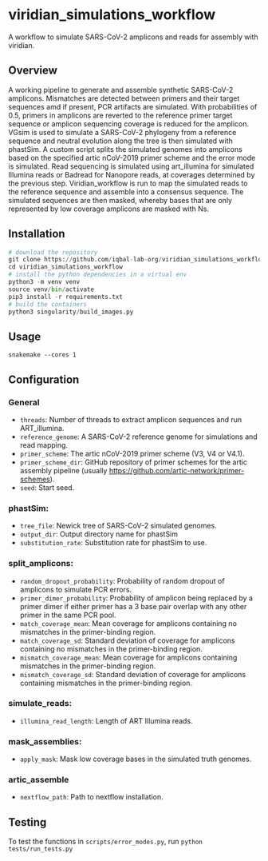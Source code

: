 # viridian_simulations_workflow
A workflow to simulate SARS-CoV-2 amplicons and reads for assembly with viridian.

## Overview
A working pipeline to generate and assemble synthetic SARS-CoV-2 amplicons. Mismatches are detected between primers and their target sequences amd if present, PCR artifacts are simulated. With probabilities of 0.5, primers in amplicons are reverted to the reference primer target sequence or amplicon sequencing coverage is reduced for the amplicon. VGsim is used to simulate a SARS-CoV-2 phylogeny from a reference sequence and neutral evolution along the tree is then simulated with phastSim. A custom script splits the simulated genomes into amplicons based on the specified artic nCoV-2019 primer scheme and the error mode is simulated. Read sequencing is simulated using art_illumina for simulated Illumina reads or Badread for Nanopore reads, at coverages determined by the previous step. Viridian_workflow is run to map the simulated reads to the reference sequence and assemble into a consensus sequence. The simulated sequences are then masked, whereby bases that are only represented by low coverage amplicons are masked with Ns.

## Installation
```Python
# download the repository
git clone https://github.com/iqbal-lab-org/viridian_simulations_workflow
cd viridian_simulations_workflow
# install the python dependencies in a virtual env
python3 -m venv venv
source venv/bin/activate
pip3 install -r requirements.txt
# build the containers
python3 singularity/build_images.py
```

## Usage
```
snakemake --cores 1
```
## Configuration

### General
* ```threads```: Number of threads to extract amplicon sequences and run ART_illumina.
* ```reference_genome```: A SARS-CoV-2 reference genome for simulations and read mapping.
* ```primer_scheme```: The artic nCoV-2019 primer scheme (V3, V4 or V4.1).
* ```primer_scheme_dir```: GitHub repository of primer schemes for the artic assembly pipeline (usually https://github.com/artic-network/primer-schemes).
* ```seed```: Start seed.

### phastSim:
* ```tree_file```: Newick tree of SARS-CoV-2 simulated genomes.
* ```output_dir```: Output directory name for phastSim
* ```substitution_rate```: Substitution rate for phastSim to use.

### split_amplicons:
* ```random_dropout_probability```: Probability of random dropout of amplicons to simulate PCR errors.
* ```primer_dimer_probability```: Probability of amplicon being replaced by a primer dimer if either primer has a 3 base pair overlap with any other primer in the same PCR pool.
* ```match_coverage_mean```: Mean coverage for amplicons containing no mismatches in the primer-binding region.
* ```match_coverage_sd```: Standard deviation of coverage for amplicons containing no mismatches in the primer-binding region.
* ```mismatch_coverage_mean```: Mean coverage for amplicons containing mismatches in the primer-binding region.
* ```mismatch_coverage_sd```: Standard deviation of coverage for amplicons containing mismatches in the primer-binding region.

### simulate_reads:
* ```illumina_read_length```: Length of ART Illumina reads.

### mask_assemblies:
* ```apply_mask```: Mask low coverage bases in the simulated truth genomes.

### artic_assemble
* ```nextflow_path```: Path to nextflow installation.

## Testing
To test the functions in ```scripts/error_modes.py```, run ```python tests/run_tests.py```